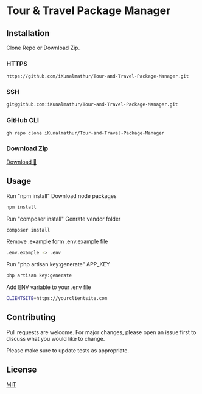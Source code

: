 # Tour & Travel Package Manager

## Installation

Clone Repo or Download Zip.

### HTTPS

```bash
https://github.com/iKunalmathur/Tour-and-Travel-Package-Manager.git
```

### SSH

```bash
git@github.com:iKunalmathur/Tour-and-Travel-Package-Manager.git
```

### GitHub CLI

```bash
gh repo clone iKunalmathur/Tour-and-Travel-Package-Manager
```

### Download Zip

[Download 🌠](https://codeload.github.com/iKunalmathur/Tour-and-Travel-Package-Manager/zip/refs/heads/main)

## Usage

Run "npm install" Download node packages

```bash
npm install
```

Run "composer install" Genrate vendor folder

```bash
composer install
```

Remove .example form .env.example file

```bash
.env.example -> .env
```

Run "php artisan key:generate" APP_KEY

```bash
php artisan key:generate
```

Add ENV variable to your .env file

```bash
CLIENTSITE=https://yourclientsite.com
```

## Contributing

Pull requests are welcome. For major changes, please open an issue first to discuss what you would like to change.

Please make sure to update tests as appropriate.

## License

[MIT](https://choosealicense.com/licenses/mit/)
